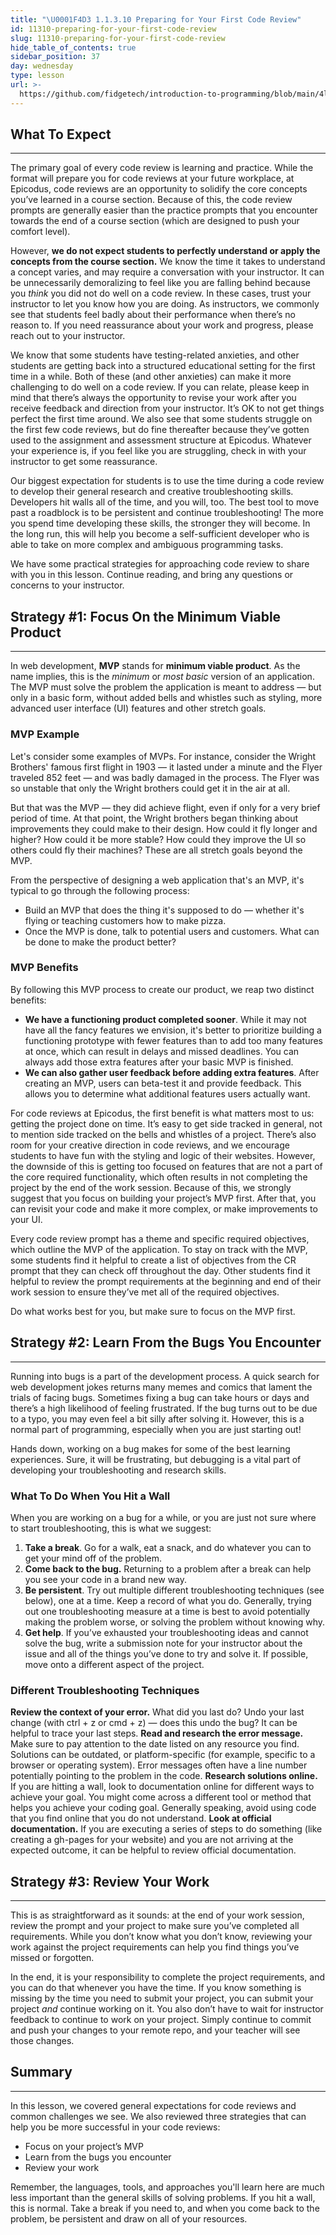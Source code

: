```yaml
---
title: "\U0001F4D3 1.1.3.10 Preparing for Your First Code Review"
id: 11310-preparing-for-your-first-code-review
slug: 11310-preparing-for-your-first-code-review
hide_table_of_contents: true
sidebar_position: 37
day: wednesday
type: lesson
url: >-
  https://github.com/fidgetech/introduction-to-programming/blob/main/4l_preparing_for_your_first_code_review.md
---
```


## What To Expect

---

The primary goal of every code review is learning and practice. While the format will prepare you for code reviews at your future workplace, at Epicodus, code reviews are an opportunity to solidify the core concepts you’ve learned in a course section. Because of this, the code review prompts are generally easier than the practice prompts that you encounter towards the end of a course section (which are designed to push your comfort level). 

However, **we do not expect students to perfectly understand or apply the concepts from the course section.** We know the time it takes to understand a concept varies, and may require a conversation with your instructor. It can be unnecessarily demoralizing to feel like you are falling behind because you *think* you did not do well on a code review. In these cases, trust your instructor to let you know how you are doing. As instructors, we commonly see that students feel badly about their performance when there’s no reason to. If you need reassurance about your work and progress, please reach out to your instructor.

We know that some students have testing-related anxieties, and other students are getting back into a structured educational setting for the first time in a while. Both of these (and other anxieties) can make it more challenging to do well on a code review. If you can relate, please keep in mind that there’s always the opportunity to revise your work after you receive feedback and direction from your instructor. It’s OK to not get things perfect the first time around. We also see that some students struggle on the first few code reviews, but do fine thereafter because they’ve gotten used to the assignment and assessment structure at Epicodus. Whatever your experience is, if you feel like you are struggling, check in with your instructor to get some reassurance.

Our biggest expectation for students is to use the time during a code review to develop their general research and creative troubleshooting skills. Developers hit walls all of the time, and you will, too. The best tool to move past a roadblock is to be persistent and continue troubleshooting! The more you spend time developing these skills, the stronger they will become. In the long run, this will help you become a self-sufficient developer who is able to take on more complex and ambiguous programming tasks. 

We have some practical strategies for approaching code review to share with you in this lesson. Continue reading, and bring any questions or concerns to your instructor. 

## Strategy #1: Focus On the Minimum Viable Product

---

In web development, **MVP** stands for **minimum viable product**. As the name implies, this is the *minimum* or *most basic* version of an application. The MVP must solve the problem the application is meant to address — but only in a basic form, without added bells and whistles such as styling, more advanced user interface (UI) features and other stretch goals.

### MVP Example

Let's consider some examples of MVPs. For instance, consider the Wright Brothers' famous first flight in 1903 — it lasted under a minute and the Flyer traveled 852 feet — and was badly damaged in the process. The Flyer was so unstable that only the Wright brothers could get it in the air at all.

But that was the MVP — they did achieve flight, even if only for a very brief period of time.
At that point, the Wright brothers began thinking about improvements they could make to their design. How could it fly longer and higher? How could it be more stable? How could they improve the UI so others could fly their machines? These are all stretch goals beyond the MVP.

From the perspective of designing a web application that's an MVP, it's typical to go through the following process:

* Build an MVP that does the thing it's supposed to do — whether it's flying or teaching customers how to make pizza.
* Once the MVP is done, talk to potential users and customers. What can be done to make the product better?

### MVP Benefits

By following this MVP process to create our product, we reap two distinct benefits:

* **We have a functioning product completed sooner**. While it may not have all the fancy features we envision, it's better to prioritize building a functioning prototype with fewer features than to add too many features at once, which can result in delays and missed deadlines. You can always add those extra features after your basic MVP is finished.
* **We can also gather user feedback before adding extra features**. After creating an MVP, users can beta-test it and provide feedback. This allows you to determine what additional features users actually want. 

For code reviews at Epicodus, the first benefit is what matters most to us: getting the project done on time. It’s easy to get side tracked in general, not to mention side tracked on the bells and whistles of a project. There’s also room for your creative direction in code reviews, and we encourage students to have fun with the styling and logic of their websites. However, the downside of this is getting too focused on features that are not a part of the core required functionality, which often results in not completing the project by the end of the work session. Because of this, we strongly suggest that you focus on building your project’s MVP first. After that, you can revisit your code and make it more complex, or make improvements to your UI.

Every code review prompt has a theme and specific required objectives, which outline the MVP of the application. To stay on track with the MVP, some students find it helpful to create a list of objectives from the CR prompt that they can check off throughout the day. Other students find it helpful to review the prompt requirements at the beginning and end of their work session to ensure they’ve met all of the required objectives. 

Do what works best for you, but make sure to focus on the MVP first.

## Strategy #2: Learn From the Bugs You Encounter

---

Running into bugs is a part of the development process. A quick search for web development jokes returns many memes and comics that lament the trials of facing bugs. Sometimes fixing a bug can take hours or days and there’s a high likelihood of feeling frustrated. If the bug turns out to be due to a typo, you may even feel a bit silly after solving it. However, this is a normal part of programming, especially when you are just starting out!

Hands down, working on a bug makes for some of the best learning experiences. Sure, it will be frustrating, but debugging is a vital part of developing your troubleshooting and research skills. 

### What To Do When You Hit a Wall

When you are working on a bug for a while, or you are just not sure where to start troubleshooting, this is what we suggest: 

1. **Take a break**. Go for a walk, eat a snack, and do whatever you can to get your mind off of the problem. 
2. **Come back to the bug.** Returning to a problem after a break can help you see your code in a brand new way. 
3. **Be persistent**. Try out multiple different troubleshooting techniques (see below), one at a time. Keep a record of what you do. Generally, trying out one troubleshooting measure at a time is best to avoid potentially making the problem worse, or solving the problem without knowing why.
4. **Get help**. If you’ve exhausted your troubleshooting ideas and cannot solve the bug, write a submission note for your instructor about the issue and all of the things you’ve done to try and solve it. If possible, move onto a different aspect of the project.

### Different Troubleshooting Techniques

**Review the context of your error.** What did you last do? Undo your last change (with ctrl + z or cmd + z) — does this undo the bug? It can be helpful to trace your last steps.
**Read and research the error message.** Make sure to pay attention to the date listed on any resource you find. Solutions can be outdated, or platform-specific (for example, specific to a browser or operating system). Error messages often have a line number potentially pointing to the problem in the code.
**Research solutions online.** If you are hitting a wall, look to documentation online for different ways to achieve your goal. You might come across a different tool or method that helps you achieve your coding goal. Generally speaking, avoid using code that you find online that you do not understand.
**Look at official documentation.** If you are executing a series of steps to do something (like creating a gh-pages for your website) and you are not arriving at the expected outcome, it can be helpful to review official documentation.

## Strategy #3: Review Your Work

---

This is as straightforward as it sounds: at the end of your work session, review the prompt and your project to make sure you’ve completed all requirements.  While you don’t know what you don’t know, reviewing your work against the project requirements can help you find things you’ve missed or forgotten.

In the end, it is your responsibility to complete the project requirements, and you can do that whenever you have the time. If you know something is missing by the time you need to submit your project, you can submit your project *and* continue working on it. You also don’t have to wait for instructor feedback to continue to work on your project.  Simply continue to commit and push your changes to your remote repo, and your teacher will see those changes.

## Summary

---

In this lesson, we covered general expectations for code reviews and common challenges we see. We also reviewed three strategies that can help you be more successful in your code reviews:

* Focus on your project’s MVP
* Learn from the bugs you encounter
* Review your work

Remember, the languages, tools, and approaches you'll learn here are much less important than the general skills of solving problems. If you hit a wall, this is normal. Take a break if you need to, and when you come back to the problem, be persistent and draw on all of your resources.